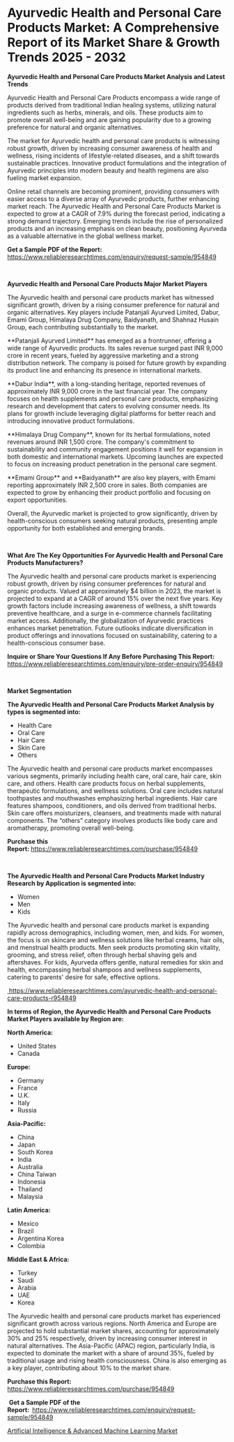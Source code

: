 <p><h1>Ayurvedic Health and Personal Care Products Market: A Comprehensive Report of its Market Share & Growth Trends 2025 - 2032</h1></p><p><strong>Ayurvedic Health and Personal Care Products Market Analysis and Latest Trends</strong></p>
<p><p>Ayurvedic Health and Personal Care Products encompass a wide range of products derived from traditional Indian healing systems, utilizing natural ingredients such as herbs, minerals, and oils. These products aim to promote overall well-being and are gaining popularity due to a growing preference for natural and organic alternatives. </p><p>The market for Ayurvedic health and personal care products is witnessing robust growth, driven by increasing consumer awareness of health and wellness, rising incidents of lifestyle-related diseases, and a shift towards sustainable practices. Innovative product formulations and the integration of Ayurvedic principles into modern beauty and health regimens are also fueling market expansion. </p><p>Online retail channels are becoming prominent, providing consumers with easier access to a diverse array of Ayurvedic products, further enhancing market reach. The Ayurvedic Health and Personal Care Products Market is expected to grow at a CAGR of 7.9% during the forecast period, indicating a strong demand trajectory. Emerging trends include the rise of personalized products and an increasing emphasis on clean beauty, positioning Ayurveda as a valuable alternative in the global wellness market.</p></p>
<p><strong>Get a Sample PDF of the Report:&nbsp;</strong> <a href="https://www.reliableresearchtimes.com/enquiry/request-sample/954849?utm_campaign=2205&utm_medium=2&utm_source=Github&utm_content=ia&utm_term=07032025&utm_id=ayurvedic-health-and-personal-care-products">https://www.reliableresearchtimes.com/enquiry/request-sample/954849</a></p>
<p>&nbsp;</p>
<p><strong>Ayurvedic Health and Personal Care Products Major Market Players</strong></p>
<p><p>The Ayurvedic health and personal care products market has witnessed significant growth, driven by a rising consumer preference for natural and organic alternatives. Key players include Patanjali Ayurved Limited, Dabur, Emami Group, Himalaya Drug Company, Baidyanath, and Shahnaz Husain Group, each contributing substantially to the market.</p><p>**Patanjali Ayurved Limited** has emerged as a frontrunner, offering a wide range of Ayurvedic products. Its sales revenue surged past INR 9,000 crore in recent years, fueled by aggressive marketing and a strong distribution network. The company is poised for future growth by expanding its product line and enhancing its presence in international markets.</p><p>**Dabur India**, with a long-standing heritage, reported revenues of approximately INR 9,000 crore in the last financial year. The company focuses on health supplements and personal care products, emphasizing research and development that caters to evolving consumer needs. Its plans for growth include leveraging digital platforms for better reach and introducing innovative product formulations.</p><p>**Himalaya Drug Company**, known for its herbal formulations, noted revenues around INR 1,500 crore. The company's commitment to sustainability and community engagement positions it well for expansion in both domestic and international markets. Upcoming launches are expected to focus on increasing product penetration in the personal care segment.</p><p>**Emami Group** and **Baidyanath** are also key players, with Emami reporting approximately INR 2,500 crore in sales. Both companies are expected to grow by enhancing their product portfolio and focusing on export opportunities.</p><p>Overall, the Ayurvedic market is projected to grow significantly, driven by health-conscious consumers seeking natural products, presenting ample opportunity for both established and emerging brands.</p></p>
<p>&nbsp;</p>
<p><strong>What Are The Key Opportunities For Ayurvedic Health and Personal Care Products Manufacturers?</strong></p>
<p><p>The Ayurvedic health and personal care products market is experiencing robust growth, driven by rising consumer preferences for natural and organic products. Valued at approximately $4 billion in 2023, the market is projected to expand at a CAGR of around 15% over the next five years. Key growth factors include increasing awareness of wellness, a shift towards preventive healthcare, and a surge in e-commerce channels facilitating market access. Additionally, the globalization of Ayurvedic practices enhances market penetration. Future outlooks indicate diversification in product offerings and innovations focused on sustainability, catering to a health-conscious consumer base.</p></p>
<p><strong>Inquire or Share Your Questions If Any Before Purchasing This Report:</strong> <a href="https://www.reliableresearchtimes.com/enquiry/pre-order-enquiry/954849?utm_campaign=2205&utm_medium=2&utm_source=Github&utm_content=ia&utm_term=07032025&utm_id=ayurvedic-health-and-personal-care-products">https://www.reliableresearchtimes.com/enquiry/pre-order-enquiry/954849</a></p>
<p>&nbsp;</p>
<p><strong>Market Segmentation</strong></p>
<p><strong>The Ayurvedic Health and Personal Care Products Market Analysis by types is segmented into:</strong></p>
<p><ul><li>Health Care</li><li>Oral Care</li><li>Hair Care</li><li>Skin Care</li><li>Others</li></ul></p>
<p><p>The Ayurvedic health and personal care products market encompasses various segments, primarily including health care, oral care, hair care, skin care, and others. Health care products focus on herbal supplements, therapeutic formulations, and wellness solutions. Oral care includes natural toothpastes and mouthwashes emphasizing herbal ingredients. Hair care features shampoos, conditioners, and oils derived from traditional herbs. Skin care offers moisturizers, cleansers, and treatments made with natural components. The “others” category involves products like body care and aromatherapy, promoting overall well-being.</p></p>
<p><strong>Purchase this Report:&nbsp;</strong><a href="https://www.reliableresearchtimes.com/purchase/954849?utm_campaign=2205&utm_medium=2&utm_source=Github&utm_content=ia&utm_term=07032025&utm_id=ayurvedic-health-and-personal-care-products">https://www.reliableresearchtimes.com/purchase/954849</a></p>
<p>&nbsp;</p>
<p><strong>The Ayurvedic Health and Personal Care Products Market Industry Research by Application is segmented into:</strong></p>
<p><ul><li>Women</li><li>Men</li><li>Kids</li></ul></p>
<p><p>The Ayurvedic health and personal care products market is expanding rapidly across demographics, including women, men, and kids. For women, the focus is on skincare and wellness solutions like herbal creams, hair oils, and menstrual health products. Men seek products promoting skin vitality, grooming, and stress relief, often through herbal shaving gels and aftershaves. For kids, Ayurveda offers gentle, natural remedies for skin and health, encompassing herbal shampoos and wellness supplements, catering to parents' desire for safe, effective options.</p></p>
<p><a href="https://www.reliableresearchtimes.com/ayurvedic-health-and-personal-care-products-r954849?utm_campaign=2205&utm_medium=2&utm_source=Github&utm_content=ia&utm_term=07032025&utm_id=ayurvedic-health-and-personal-care-products">&nbsp;https://www.reliableresearchtimes.com/ayurvedic-health-and-personal-care-products-r954849</a></p>
<p><strong>In terms of Region, the Ayurvedic Health and Personal Care Products Market Players available by Region are:</strong></p>
<p>
    <p> <strong> North America: </strong>
        <ul>
            <li>United States</li>
            <li>Canada</li>
        </ul>
        </p> 
    <p> <strong> Europe: </strong>
        <ul>
            <li>Germany</li>
            <li>France</li>
            <li>U.K.</li>
            <li>Italy</li>
            <li>Russia</li>
        </ul>
        </p> 
    <p> <strong> Asia-Pacific: </strong>
        <ul>
            <li>China</li>
            <li>Japan</li>
            <li>South Korea</li>
            <li>India</li>
            <li>Australia</li>
            <li>China Taiwan</li>
            <li>Indonesia</li>
            <li>Thailand</li>
            <li>Malaysia</li>
        </ul>
        </p> 
    <p> <strong> Latin America: </strong>
        <ul>
            <li>Mexico</li>
            <li>Brazil</li>
            <li>Argentina Korea</li>
            <li>Colombia</li>
        </ul>
        </p> 
    <p> <strong> Middle East & Africa: </strong>
        <ul>
            <li>Turkey</li>
            <li>Saudi</li>
            <li>Arabia</li>
            <li>UAE</li>
            <li>Korea</li>
        </ul>
    </p>
    </p>
<p><p>The Ayurvedic health and personal care products market has experienced significant growth across various regions. North America and Europe are projected to hold substantial market shares, accounting for approximately 30% and 25% respectively, driven by increasing consumer interest in natural alternatives. The Asia-Pacific (APAC) region, particularly India, is expected to dominate the market with a share of around 35%, fueled by traditional usage and rising health consciousness. China is also emerging as a key player, contributing about 10% to the market share.</p></p>
<p><strong>Purchase this Report: </strong><a href="https://www.reliableresearchtimes.com/purchase/954849?utm_campaign=2205&utm_medium=2&utm_source=Github&utm_content=ia&utm_term=07032025&utm_id=ayurvedic-health-and-personal-care-products">https://www.reliableresearchtimes.com/purchase/954849</a></p>
<p>&nbsp;<strong>Get a Sample PDF of the Report:&nbsp;&nbsp;</strong><a href="https://www.reliableresearchtimes.com/enquiry/request-sample/954849?utm_campaign=2205&utm_medium=2&utm_source=Github&utm_content=ia&utm_term=07032025&utm_id=ayurvedic-health-and-personal-care-products">https://www.reliableresearchtimes.com/enquiry/request-sample/954849</a></p>
<p><strong></strong></p>
<p><p><a href="https://github.com/SanjidaKhan901/Market-Research-Report-List-1/blob/main/artificial-intelligence-advanced-machine-learning-market.md?utm_campaign=2205&utm_medium=2&utm_source=Github&utm_content=ia&utm_term=07032025&utm_id=ayurvedic-health-and-personal-care-products">Artificial Intelligence & Advanced Machine Learning Market</a></p></p>